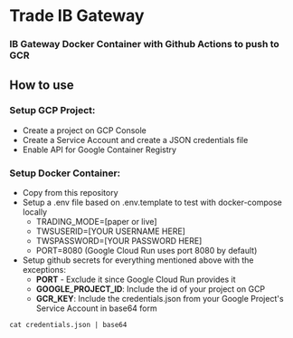 # Trade IB Gateway
### IB Gateway Docker Container with Github Actions to push to GCR

## How to use

### Setup GCP Project:
- Create a project on GCP Console
- Create a Service Account and create a JSON credentials file
- Enable API for Google Container Registry

### Setup Docker Container:
- Copy from this repository
- Setup a .env file based on .env.template to test with docker-compose locally
    - TRADING_MODE=[paper or live]
    - TWSUSERID=[YOUR USERNAME HERE]
    - TWSPASSWORD=[YOUR PASSWORD HERE]
    - PORT=8080 (Google Cloud Run uses port 8080 by default)
- Setup github secrets for everything mentioned above with the exceptions:
    - <b>PORT</b> - Exclude it since Google Cloud Run provides it
    - <b>GOOGLE_PROJECT_ID</b>: Include the id of your project on GCP
    - <b>GCR_KEY</b>: Include the credentials.json from your Google Project's Service Account in base64 form
<pre><code>cat credentials.json | base64</code></pre>
